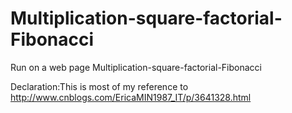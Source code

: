 # Multiplication-square-factorial-Fibonacci
Run on a web page Multiplication-square-factorial-Fibonacci

















Declaration:This is most of my reference to http://www.cnblogs.com/EricaMIN1987_IT/p/3641328.html
